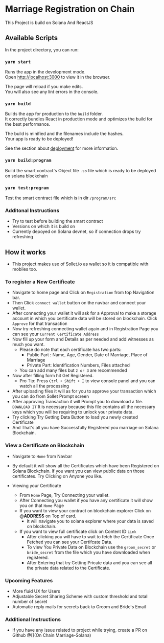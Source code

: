 # Marriage Registration on Chain

This Project is build on Solana And ReactJS

## Available Scripts

In the project directory, you can run:

### `yarn start`

Runs the app in the development mode.\
Open [http://localhost:3000](http://localhost:3000) to view it in the browser.

The page will reload if you make edits.\
You will also see any lint errors in the console.

### `yarn build`

Builds the app for production to the `build` folder.\
It correctly bundles React in production mode and optimizes the build for the best performance.

The build is minified and the filenames include the hashes.\
Your app is ready to be deployed!

See the section about [deployment](https://facebook.github.io/create-react-app/docs/deployment) for more information.


### `yarn build:program`

Build the smart contract's Object file `.so` file which is ready to be deployed on solana blockchain

### `yarn test:program`

Test the smart contract file which is in dir `/program/src`



### Additonal Instructions

- Try to test before building the smart contract 
- Versions on which it is build on
- Currently depoyed on Solana devnet, so if connection drops try refreshing

## How it works

- This project makes use of Sollet.io as wallet so it is compatible with mobiles too.

### To register a New Certificate
- Navigate to home page and Click on `Registration` from top Navigation bar.
- Then Click `connect wallet` button on the navbar and connect your wallet. 
- After connecting your wallet it will ask for a Approval to make a storage account in which you certificate data will be stored on blockchain. Click `Approve` for that transaction
- Now try refreshing connecting wallet again and in Registration Page you can see your `Current Certificate Address`
- Now fill up your form and Details as per needed and add witnesses as much you want.
    - Please do note that each certificate has two parts:
        - Public Part : Name, Age, Gender, Date of Marriage, Place of Marriage
        - Private Part: Identification Numbers, Files attached
    - You can add many files but `2 or 3` are recommended
- Now after filling form hit Get Registered. 
    - Pro Tip: Press `Ctrl + Shift + I` to view console panel and you can watch all the processing
- After uploading files it will as for you to approve your transaction which you can do from Sollet Prompt screen
- After approving Transaction it will Prompt you to download a file. `DOWNLOAD IT` It is necessary because this file contains all the necessary keys which you will be requiring to unlock your private data.
- Try clicking Try Getting Data Button to load you newly created Certificate
- And That's all you have Successfully Registered you marriage on Solana Blockchain. 

### View a Certificate on Blockchain
- Navigate to `Home` from Navbar
- By default it will show all the Certificates which have been Registered on Solana Blockchain. If you want you can view public data on those certificates. Try Clicking on Anyone you like.

- Viewing your Certificate
    - From `Home` Page, Try Connecting your wallet. 
    - After Connecting you wallet if you have any certificate it will show you on that `Home` Page
    - If you want to view your contract on blockchain explorer Click on @__ADDRESS__ on Top of card.
        - It will navigate you to solana explorer where your data is saved on blockchain.
    - If you want to view full certificate click on Content ID `Link`
        - After clicking you will have to wait to fetch the Certificate Once Fetched you can see your Certifcate Data.
        - To view You Private Data on Blockchain use the `groom_secret` or `bride_secret` from the file which you have downloaded when registered. 
        - After Entering that try Getting Pricate data and you can see all the private data related to the Certificate.

### Upcoming Features
- More fluid UX for Users
- Adjustable Secret Sharing Scheme with custom threshold and total number of secret
- Automatic reply mails for secrets back to Groom and Bride's Email

### Additional Instructions
- If you have any issue related to project while trying, create a PR on Github @[](On Chain Marriage-Solana) 

